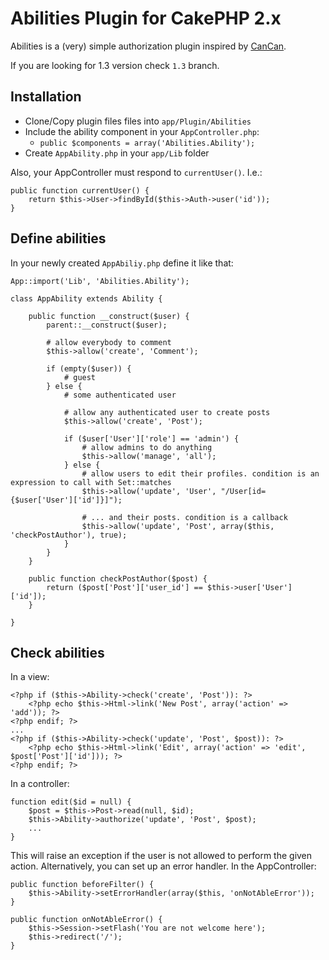 # Abilities Plugin for CakePHP 2.x

Abilities is a (very) simple authorization plugin inspired by [CanCan](https://github.com/ryanb/cancan).

If you are looking for 1.3 version check `1.3` branch.

## Installation

* Clone/Copy plugin files files into `app/Plugin/Abilities`
* Include the ability component in your `AppController.php`:
   * `public $components = array('Abilities.Ability');`
* Create `AppAbility.php` in your `app/Lib` folder

Also, your AppController must respond to `currentUser()`. I.e.:

	public function currentUser() {
		return $this->User->findById($this->Auth->user('id'));
	}


## Define abilities

In your newly created `AppAbiliy.php` define it like that:

	App::import('Lib', 'Abilities.Ability');

	class AppAbility extends Ability {

		public function __construct($user) {
			parent::__construct($user);

			# allow everybody to comment
			$this->allow('create', 'Comment');

			if (empty($user)) {
				# guest
			} else {
				# some authenticated user

				# allow any authenticated user to create posts
				$this->allow('create', 'Post');

				if ($user['User']['role'] == 'admin') {
					# allow admins to do anything
					$this->allow('manage', 'all');
				} else {
					# allow users to edit their profiles. condition is an expression to call with Set::matches
					$this->allow('update', 'User', "/User[id={$user['User']['id']}]");

					# ... and their posts. condition is a callback
					$this->allow('update', 'Post', array($this, 'checkPostAuthor'), true);
				}
			}
		}

		public function checkPostAuthor($post) {
			return ($post['Post']['user_id'] == $this->user['User']['id']);
		}

	}

## Check abilities

In a view:

	<?php if ($this->Ability->check('create', 'Post')): ?>
		<?php echo $this->Html->link('New Post', array('action' => 'add')); ?>
	<?php endif; ?>
	...
	<?php if ($this->Ability->check('update', 'Post', $post)): ?>
		<?php echo $this->Html->link('Edit', array('action' => 'edit', $post['Post']['id'])); ?>
	<?php endif; ?>

In a controller:

	function edit($id = null) {	
		$post = $this->Post->read(null, $id);		
		$this->Ability->authorize('update', 'Post', $post);
		...
	}

This will raise an exception if the user is not allowed to perform the given action.
Alternatively, you can set up an error handler. In the AppController:

	public function beforeFilter() {		
		$this->Ability->setErrorHandler(array($this, 'onNotAbleError'));
	}
	
	public function onNotAbleError() {
		$this->Session->setFlash('You are not welcome here');
		$this->redirect('/');
	}
